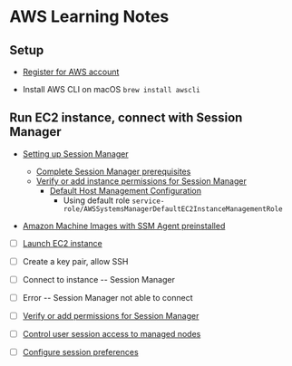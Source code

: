 # AWS Learning Notes

## Setup

- [Register for AWS account](https://aws.amazon.com/free)

- Install AWS CLI on macOS `brew install awscli`

## Run EC2 instance, connect with Session Manager

- [Setting up Session Manager](https://docs.aws.amazon.com/systems-manager/latest/userguide/session-manager-getting-started.html)
  - [Complete Session Manager prerequisites](https://docs.aws.amazon.com/systems-manager/latest/userguide/session-manager-prerequisites.html)
  - [Verify or add instance permissions for Session Manager](https://docs.aws.amazon.com/systems-manager/latest/userguide/session-manager-getting-started-instance-profile.html)
    - [Default Host Management Configuration](https://docs.aws.amazon.com/systems-manager/latest/userguide/managed-instances-default-host-management.html)
      - Using default role `service-role/AWSSystemsManagerDefaultEC2InstanceManagementRole`

- [Amazon Machine Images with SSM Agent preinstalled](https://docs.aws.amazon.com/systems-manager/latest/userguide/ami-preinstalled-agent.html)

- [ ] [Launch EC2 instance](https://eu-north-1.console.aws.amazon.com/ec2/home?region=eu-north-1#LaunchInstances:)

- [ ] Create a key pair, allow SSH

- [ ] Connect to instance -- Session Manager

- [ ] Error -- Session Manager not able to connect

- [ ] [Verify or add permissions for Session Manager](https://docs.aws.amazon.com/systems-manager/latest/userguide/session-manager-getting-started-instance-profile.html)

- [ ] [Control user session access to managed nodes](https://docs.aws.amazon.com/systems-manager/latest/userguide/session-manager-getting-started-restrict-access.html)

- [ ] [Configure session preferences](https://docs.aws.amazon.com/systems-manager/latest/userguide/session-manager-getting-started-configure-preferences.html)
